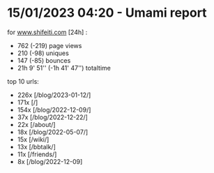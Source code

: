 # 15/01/2023 04:20 - Umami report
for www.shifeiti.com [24h] :

 - 762 (-219) page views
 - 210 (-98) uniques
 - 147 (-85) bounces
 - 21h 9' 51'' (-1h 41' 47'') totaltime


top 10 urls:
 - 226x [/blog/2023-01-12/]
 - 171x [/]
 - 154x [/blog/2022-12-09/]
 - 37x [/blog/2022-12-22/]
 - 22x [/about/]
 - 18x [/blog/2022-05-07/]
 - 15x [/wiki/]
 - 13x [/bbtalk/]
 - 11x [/friends/]
 - 8x [/blog/2022-12-09]


